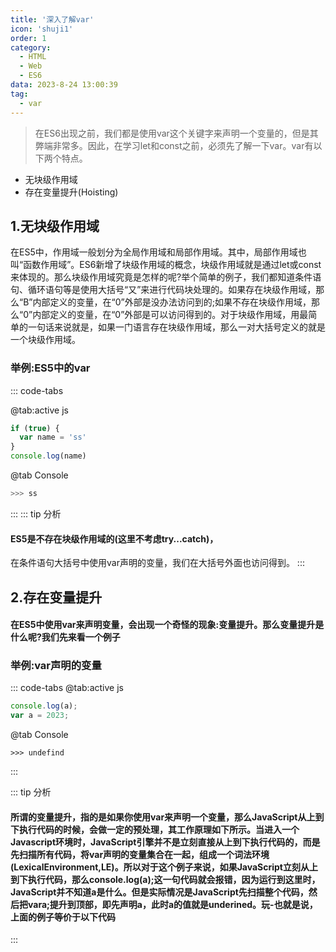 ```yaml
---
title: '深入了解var'
icon: 'shuji1'
order: 1
category:
  - HTML
  - Web
  - ES6
data: 2023-8-24 13:00:39
tag: 
  - var
---
```

> 在ES6出现之前，我们都是使用var这个关键字来声明一个变量的，但是其弊端非常多。因此，在学习let和const之前，必须先了解一下var。var有以下两个特点。

- 无块级作用域
- 存在变量提升(Hoisting)

## 1.无块级作用域
在ES5中，作用域一般划分为全局作用域和局部作用域。其中，局部作用域也叫“函数作用域”。ES6新增了块级作用域的概念，块级作用域就是通过let或const来体现的。那么块级作用域究竟是怎样的呢?举个简单的例子，我们都知道条件语句、循环语句等是使用大括号“又”来进行代码块处理的。如果存在块级作用域，那么“B”内部定义的变量，在“0”外部是没办法访问到的;如果不存在块级作用域，那么“0”内部定义的变量，在“0”外部是可以访问得到的。对于块级作用域，用最简单的一句话来说就是，如果一门语言存在块级作用域，那么一对大括号定义的就是一个块级作用域。

### 举例:ES5中的var

::: code-tabs

@tab:active js

```js
if (true) {
  var name = 'ss'
}
console.log(name)
```

@tab Console

```bash
>>> ss
```
:::
::: tip 分析
#### ES5是不存在块级作用域的(这里不考虑try...catch)，
在条件语句大括号中使用var声明的变量，我们在大括号外面也访问得到。
:::

## 2.存在变量提升
#### 在ES5中使用var来声明变量，会出现一个奇怪的现象:变量提升。那么变量提升是什么呢?我们先来看一个例子

### 举例:var声明的变量

::: code-tabs
@tab:active js
```js
console.log(a);
var a = 2023;
```
@tab Console
```shell
>>> undefind
```
:::


::: tip 分析
#### 所谓的变量提升，指的是如果你使用var来声明一个变量，那么JavaScript从上到下执行代码的时候，会做一定的预处理，其工作原理如下所示。当进入一个Javascript环境时，JavaScript引擎并不是立刻直接从上到下执行代码的，而是先扫描所有代码，将var声明的变量集合在一起，组成一个词法环境(LexicalEnvironment,LE)。所以对于这个例子来说，如果JavaScript立刻从上到下执行代码，那么console.log(a);这一句代码就会报错，因为运行到这里时，JavaScript并不知道a是什么。但是实际情况是JavaScript先扫描整个代码，然后把vara;提升到顶部，即先声明a，此时a的值就是underined。玩-也就是说，上面的例子等价于以下代码
:::
